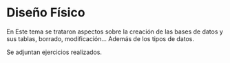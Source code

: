 # Diseño Físico

En Este tema se trataron aspectos sobre la creación de las bases de datos y sus tablas, borrado, modificación... Además de los tipos de datos.

Se adjuntan ejercicios realizados.
